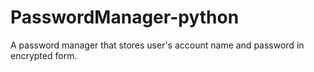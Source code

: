 # PasswordManager-python
A password manager that stores user's account name and password in encrypted form.
